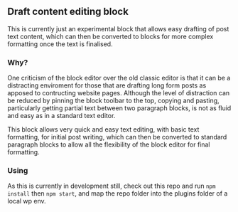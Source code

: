 ## Draft content editing block

This is currently just an experimental block that allows easy drafting of post text content, which can then be converted to blocks for more complex formatting once the text is finalised.

### Why?

One criticism of the block editor over the old classic editor is that it can be a distracting enviroment for those that are drafting long form posts as apposed to contructing website pages. Although the level of distraction can be reduced by pinning the block toolbar to the top, copying and pasting, particularly getting partial text between two paragraph blocks, is not as fluid and easy as in a standard text editor.

This block allows very quick and easy text editing, with basic text formatting, for initial post writing, which can then be converted to standard paragraph blocks to allow all the flexibility of the block editor for final formatting.

### Using

As this is currently in development still, check out this repo and run `npm install` then `npm start`, and map the repo folder into the plugins folder of a local wp env.
